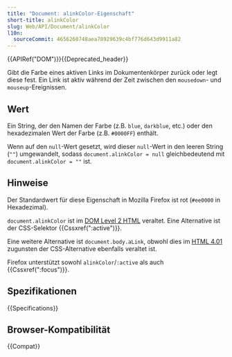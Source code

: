 ```yaml
---
title: "Document: alinkColor-Eigenschaft"
short-title: alinkColor
slug: Web/API/Document/alinkColor
l10n:
  sourceCommit: 4656260748aea78929639c4bf776d643d9911a82
---
```


{{APIRef("DOM")}}{{Deprecated_header}}

Gibt die Farbe eines aktiven Links im Dokumentenkörper zurück oder legt diese fest. Ein Link ist aktiv während der Zeit zwischen den `mousedown`- und `mouseup`-Ereignissen.

## Wert

Ein String, der den Namen der Farbe (z.B. `blue`, `darkblue`, etc.) oder den hexadezimalen Wert der Farbe (z.B. `#0000FF`) enthält.

Wenn auf den `null`-Wert gesetzt, wird dieser `null`-Wert in den leeren String (`""`) umgewandelt, sodass `document.alinkColor = null` gleichbedeutend mit `document.alinkColor = ""` ist.

## Hinweise

Der Standardwert für diese Eigenschaft in Mozilla Firefox ist rot (`#ee0000` in Hexadezimal).

`document.alinkColor` ist im [DOM Level 2 HTML](https://www.w3.org/TR/DOM-Level-2-HTML/html.html#ID-26809268) veraltet. Eine Alternative ist der CSS-Selektor {{Cssxref(":active")}}.

Eine weitere Alternative ist `document.body.aLink`, obwohl dies im [HTML 4.01](https://www.w3.org/TR/html401/struct/global.html#adef-alink) zugunsten der CSS-Alternative ebenfalls veraltet ist.

Firefox unterstützt sowohl `alinkColor`/`:active` als auch {{Cssxref(":focus")}}.

## Spezifikationen

{{Specifications}}

## Browser-Kompatibilität

{{Compat}}
